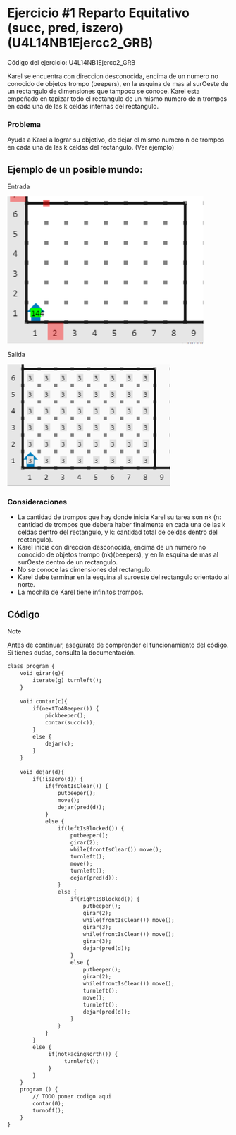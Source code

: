 # Ejercicio #1 Reparto Equitativo (succ, pred, iszero)(U4L14NB1Ejercc2_GRB)

Código del ejercicio: U4L14NB1Ejercc2_GRB

Karel se encuentra con direccion desconocida, encima de un numero no conocido de objetos trompo (beepers), en la esquina de mas al surOeste de un rectangulo de dimensiones que tampoco se conoce. Karel esta empeñado en tapizar todo el rectangulo de un mismo numero de n trompos en cada una de las k celdas internas del rectangulo.

### Problema

Ayuda a Karel a lograr su objetivo, de dejar el mismo numero n de trompos en cada una de las k celdas del rectangulo. (Ver ejemplo)

## Ejemplo de un posible mundo:

Entrada

![L14Ej1ME.png](L14Ej1ME.png?raw=true)

Salida

![L14Ej1MS.png](L14Ej1MS.png?raw=true)

### Consideraciones

- La cantidad de trompos que hay donde inicia Karel su tarea son nk (n: cantidad de trompos que debera haber finalmente en cada una de las k celdas dentro del rectangulo, y k: cantidad total de celdas dentro del rectangulo).
- Karel inicia con direccion desconocida, encima de un numero no conocido de objetos trompo (nk)(beepers), y en la esquina de mas al surOeste dentro de un rectangulo.
- No se conoce las dimensiones del rectangulo.
- Karel debe terminar en la esquina al suroeste del rectangulo orientado al norte.
- La mochila de Karel tiene infinitos trompos.

## Código

> [!NOTE]  
> Antes de continuar, asegúrate de comprender el funcionamiento del código.  
> Si tienes dudas, consulta la documentación.

```
class program {
    void girar(g){
        iterate(g) turnleft();
    }

    void contar(c){
        if(nextToABeeper()) {
            pickbeeper();
            contar(succ(c));
        }
        else {
            dejar(c);
        }
    }

    void dejar(d){
        if(!iszero(d)) {
            if(frontIsClear()) {
                putbeeper();
                move();
                dejar(pred(d));
            }
            else {
                if(leftIsBlocked()) {
                    putbeeper();
                    girar(2);
                    while(frontIsClear()) move();
                    turnleft();
                    move();
                    turnleft();
                    dejar(pred(d));
                }
                else {
                    if(rightIsBlocked()) {
                        putbeeper();
                        girar(2);
                        while(frontIsClear()) move();
                        girar(3);
                        while(frontIsClear()) move();
                        girar(3);
                        dejar(pred(d));
                    }
                    else {
                        putbeeper();
                        girar(2);
                        while(frontIsClear()) move();
                        turnleft();
                        move();
                        turnleft();
                        dejar(pred(d));
                    }
                }
            }
        }
        else {
             if(notFacingNorth()) {
                  turnleft();
             }
        }
    }
    program () {
        // TODO poner codigo aqui
        contar(0);
        turnoff();
    }
}
```
